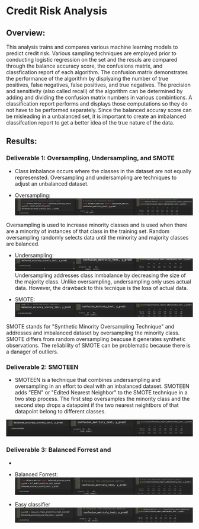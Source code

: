 # Credit Risk Analysis

## Overview:
This analysis trains and compares various machine learning models to predict credit risk.  Various sampling techniques are employed prior to conducting logistic regression on the set and the resuls are compared through the balance accuracy score, the confusions matrix, and classfication report of each algorithm.  The confusion matrix demonstrates the performance of the algorithm by displyaing the number of true positives, false negatives, false positives, and true negatives.  The precision and sensitivity (also called recall) of the algorithm can be determined by adding and dividing the confusion matrix numbers in various combintions.  A classification report performs and displays those computations so they do not have to be performed separately.  Since the balanced accuray score can be misleading in a unbalanced set, it is important to create an imbalanced classifcation report to get a better idea of the true nature of the data.


## Results:
### Deliverable 1: Oversampling, Undersampling, and SMOTE
* Class imbalance occurs where the classes in the dataset are not equally represensted.  Oversampling and undersampling are techniques to adjust an unbalanced dataset.  

* Oversampling:
![oversample all](https://github.com/laurlen2112/credit_risk_analysis/blob/main/resources/del%201%20%20oversample%20all.png)

Oversampling is used to increase minority classes and is used when there are a minority of instances of that class in the training set.  Random oversampling randomly selects data until the minority and majority classes are balanced.

* Undersampling: 
![undersample all](https://github.com/laurlen2112/credit_risk_analysis/blob/main/resources/del%201%20undersample%20all.png)
Undersampling addresses class inmbalance by decreasing the size of the majority class.  Unlike oversampling, undersampling only uses actual data.  However, the drawback to this tecnique is the loss of actual data. 

* SMOTE:
![Smote all](https://github.com/laurlen2112/credit_risk_analysis/blob/main/resources/del%201%20smote%20all.png)

SMOTE stands for "Synthetic Minority Oversampling Technique" and addresses and imbalanced dataset by oversampling the minority class. SMOTE differs from random oversampling beacuse it generates synthetic observations.  The reliability of SMOTE can be problematic because there is a danager of outliers. 

### Deliverable 2: SMOTEEN
* SMOTEEN is a technique that combines undersampling and oversampling in an effort to deal with an inbalanced dataset.  SMOTEEN adds "EEN" or "Edited Nearest Neighbor" to the SMOTE technique in a two step process.  The first step oversamples the minority class and the second step drops a datapoint if the two nearest neightbors of that datapoint belong to different classes.  

![Smoteen all](https://github.com/laurlen2112/credit_risk_analysis/blob/main/resources/del%202%20smoteen%20all.png)


### Deliverable 3: Balanced Forrest and 
*

* Balanced Forrest:
![Balanced Forrest](https://github.com/laurlen2112/credit_risk_analysis/blob/main/resources/del%203%20bal%20forest%20all.png)

* Easy classifier
![easy classifier](https://github.com/laurlen2112/credit_risk_analysis/blob/main/resources/del%203%20class%20bal%20accruacy%20all.png)
